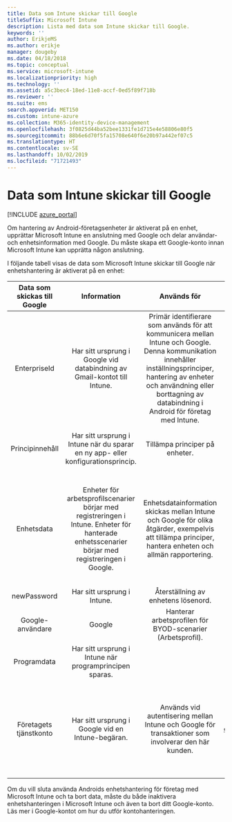 ```yaml
---
title: Data som Intune skickar till Google
titleSuffix: Microsoft Intune
description: Lista med data som Intune skickar till Google.
keywords: ''
author: ErikjeMS
ms.author: erikje
manager: dougeby
ms.date: 04/18/2018
ms.topic: conceptual
ms.service: microsoft-intune
ms.localizationpriority: high
ms.technology: ''
ms.assetid: a5c3bec4-18ed-11e8-accf-0ed5f89f718b
ms.reviewer: ''
ms.suite: ems
search.appverid: MET150
ms.custom: intune-azure
ms.collection: M365-identity-device-management
ms.openlocfilehash: 3f0825d44ba52bee1331fe1d715e4e58806e80f5
ms.sourcegitcommit: 88b6e6d70f5fa15708e640f6e20b97a442ef07c5
ms.translationtype: HT
ms.contentlocale: sv-SE
ms.lasthandoff: 10/02/2019
ms.locfileid: "71721493"
---
```

# <a name="data-intune-sends-to-google"></a>Data som Intune skickar till Google

[!INCLUDE [azure_portal](../includes/azure_portal.md)]

Om hantering av Android-företagsenheter är aktiverat på en enhet, upprättar Microsoft Intune en anslutning med Google och delar användar- och enhetsinformation med Google. Du måste skapa ett Google-konto innan Microsoft Intune kan upprätta någon anslutning.

I följande tabell visas de data som Microsoft Intune skickar till Google när enhetshantering är aktiverat på en enhet:


| Data som skickas till Google | Information | Används för | Exempel |
|:---:|:---:|:---:|:---:|
| EnterpriseId | Har sitt ursprung i Google vid databindning av Gmail-kontot till Intune. | Primär identifierare som används för att kommunicera mellan Intune och Google.  Denna kommunikation innehåller inställningsprinciper, hantering av enheter och användning eller borttagning av databindning i Android för företag med Intune. | Unik identifierare, exempel på format: LC04eik8a6 |
| Principinnehåll | Har sitt ursprung i Intune när du sparar en ny app- eller konfigurationsprincip. | Tillämpa principer på enheter. | Detta är en samling med alla konfigurerade inställningar för en program- eller konfigurationsprincip. Den kan innehålla kundinformation som anges som en del av en princip, till exempel nätverksnamn, programnamn och appspecifika inställningar. |
| Enhetsdata | Enheter för arbetsprofilscenarier börjar med registreringen i Intune. Enheter för hanterade enhetsscenarier börjar med registreringen i Google. | Enhetsdatainformation skickas mellan Intune och Google för olika åtgärder, exempelvis att tillämpa principer, hantera enheten och allmän rapportering. | **Unik identifierare som motsvarar enhetsnamnet.** Exempel: enterprises/LC04ebru7b/devices/3592d971168f9ae4<br>**Unik identifierare som motsvarar användarnamnet.** Exempel: Enterprises/LC04ebru7b/users/116838519924207449711<br>**Enhetstillstånd.** Exempel: Aktiv, Inaktiverad, Etableras.<br>**Kompatibilitetstillstånd.** Exempel: Inställningen stöds inte, obligatoriska appar saknas<br>**Programvaruinformation.** Exempel: programvaruversioner och korrigeringsnivå.<br>**Nätverksinformation.** Exempel: IMEI, MEID, WifiMacAddress<br>**Enhetsinställningar.** Exempel: Information om krypteringsnivåer och om enheten tillåter okända appar.<br> Nedan visas ett exempel på ett JSON-meddelande. |
| newPassword | Har sitt ursprung i Intune. | Återställning av enhetens lösenord. | Sträng som motsvarar nytt lösenord. |
| Google-användare | Google | Hanterar arbetsprofilen för BYOD-scenarier (Arbetsprofil). | Unik identifierare som motsvarar det länkade Gmail-kontot. Exempel: 114223373813435875042 |
| Programdata | Har sitt ursprung i Intune när programprincipen sparas. |  | Programmets namnsträng. Exempel: app:com.microsoft.windowsintune.companyportal |
| Företagets tjänstkonto | Har sitt ursprung i Google vid en Intune-begäran. | Används vid autentisering mellan Intune och Google för transaktioner som involverar den här kunden. | Det finns flera delar:<br> **Företags-ID**: Beskrevs tidigare.<br>**UPN**: Genererad UPN som används vid autentisering för kunds räkning.<br>Exempel: w49d77900526190e26708c31c9e8a0@pfwp-commicrosoftonedfmdm2.google.com.iam.gserviceaccount.com<br>**Nyckel**: Base64-kodad blob som används i autentiseringsbegäranden och lagras krypterad i tjänsten. Blobben ser ut så här:<br> Unik identifierare som motsvarar kundnyckeln<br>Exempel: a70d4d53eefbd781ce7ad6a6495c65eb15e74f1f |


Om du vill sluta använda Androids enhetshantering för företag med Microsoft Intune och ta bort data, måste du både inaktivera enhetshanteringen i Microsoft Intune och även ta bort ditt Google-konto. Läs mer i Google-kontot om hur du utför kontohanteringen.


